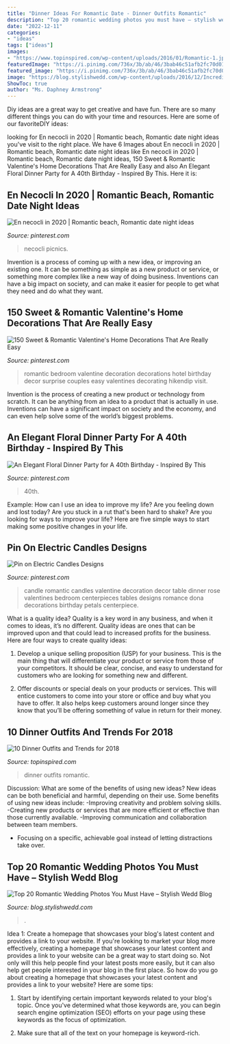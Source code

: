 ```yaml
---
title: "Dinner Ideas For Romantic Date - Dinner Outfits Romantic"
description: "Top 20 romantic wedding photos you must have – stylish wedd blog"
date: "2022-12-11"
categories:
- "ideas"
tags: ["ideas"]
images:
- "https://www.topinspired.com/wp-content/uploads/2016/01/Romantic-1.jpg"
featuredImage: "https://i.pinimg.com/736x/3b/ab/46/3bab46c51afb2fc70d01354dbcdc53b1.jpg"
featured_image: "https://i.pinimg.com/736x/3b/ab/46/3bab46c51afb2fc70d01354dbcdc53b1.jpg"
image: "https://blog.stylishwedd.com/wp-content/uploads/2016/12/Incredible-Night-Wedding-Photos-Ideas-You-Must-See.jpg"
ShowToc: true
author: "Ms. Daphney Armstrong"
---
```



Diy ideas are a great way to get creative and have fun. There are so many different things you can do with your time and resources. Here are some of our favoriteDIY ideas:

	

		
looking for En necocli in 2020 | Romantic beach, Romantic date night ideas you've visit to the right place. We have 6 Images about En necocli in 2020 | Romantic beach, Romantic date night ideas like En necocli in 2020 | Romantic beach, Romantic date night ideas, 150 Sweet &amp; Romantic Valentine&#039;s Home Decorations That Are Really Easy and also An Elegant Floral Dinner Party for A 40th Birthday - Inspired By This. Here it is:
		
    
## En Necocli In 2020 | Romantic Beach, Romantic Date Night Ideas

<img loading=lazy src="https://i.pinimg.com/736x/cc/2f/04/cc2f04fe6b3f838dd9efa32386b8e337.jpg" onerror="this.onerror=null;this.src='https://tse4.mm.bing.net/th?id=OIP.BmgGuxq9BvCYtphpmpyMgAHaK_&amp;pid=15.1';" alt="En necocli in 2020 | Romantic beach, Romantic date night ideas">

_Source: pinterest.com_

>necocli picnics. 

	

Invention is a process of coming up with a new idea, or improving an existing one. It can be something as simple as a new product or service, or something more complex like a new way of doing business. Inventions can have a big impact on society, and can make it easier for people to get what they need and do what they want.

    
## 150 Sweet &amp; Romantic Valentine&#039;s Home Decorations That Are Really Easy

<img loading=lazy src="https://i.pinimg.com/736x/3b/ab/46/3bab46c51afb2fc70d01354dbcdc53b1.jpg" onerror="this.onerror=null;this.src='https://tse2.mm.bing.net/th?id=OIP.n1adOqwaixu2sWV4QuhZowHaNJ&amp;pid=15.1';" alt="150 Sweet &amp; Romantic Valentine&#039;s Home Decorations That Are Really Easy">

_Source: pinterest.com_

>romantic bedroom valentine decoration decorations hotel birthday decor surprise couples easy valentines decorating hikendip visit. 

	

Invention is the process of creating a new product or technology from scratch. It can be anything from an idea to a product that is actually in use. Inventions can have a significant impact on society and the economy, and can even help solve some of the world’s biggest problems.

    
## An Elegant Floral Dinner Party For A 40th Birthday - Inspired By This

<img loading=lazy src="https://i.pinimg.com/736x/63/13/36/631336ecea0a51be85e6797ff8a98dbc.jpg" onerror="this.onerror=null;this.src='https://tse4.mm.bing.net/th?id=OIP.lkNo4beu6yOpqBy28ZCQwgHaKH&amp;pid=15.1';" alt="An Elegant Floral Dinner Party for A 40th Birthday - Inspired By This">

_Source: pinterest.com_

>40th. 

	

Example: How can I use an idea to improve my life?
Are you feeling down and lost today? Are you stuck in a rut that's been hard to shake? Are you looking for ways to improve your life? Here are five simple ways to start making some positive changes in your life.

    
## Pin On Electric Candles Designs

<img loading=lazy src="https://i.pinimg.com/736x/22/32/76/223276d7bdef78f0e9c32f9444a95e81.jpg" onerror="this.onerror=null;this.src='https://tse2.mm.bing.net/th?id=OIP.8QW3CXlyppmtF0Q1pzzYAAHaLG&amp;pid=15.1';" alt="Pin on Electric Candles Designs">

_Source: pinterest.com_

>candle romantic candles valentine decoration decor table dinner rose valentines bedroom centerpieces tables designs romance dona decorations birthday petals centerpiece. 

	

What is a quality idea?
Quality is a key word in any business, and when it comes to ideas, it’s no different. Quality ideas are ones that can be improved upon and that could lead to increased profits for the business. Here are four ways to create quality ideas:
1. Develop a unique selling proposition (USP) for your business. This is the main thing that will differentiate your product or service from those of your competitors. It should be clear, concise, and easy to understand for customers who are looking for something new and different.

2. Offer discounts or special deals on your products or services. This will entice customers to come into your store or office and buy what you have to offer. It also helps keep customers around longer since they know that you’ll be offering something of value in return for their money.


    
## 10 Dinner Outfits And Trends For 2018

<img loading=lazy src="https://www.topinspired.com/wp-content/uploads/2016/01/Romantic-1.jpg" onerror="this.onerror=null;this.src='https://tse1.mm.bing.net/th?id=OIP.dINY-aGTLw4PG9ZuZO-tVgHaLM&amp;pid=15.1';" alt="10 Dinner Outfits and Trends for 2018">

_Source: topinspired.com_

>dinner outfits romantic. 

	

Discussion: What are some of the benefits of using new ideas?
New ideas can be both beneficial and harmful, depending on their use. Some benefits of using new ideas include: 
-Improving creativity and problem solving skills.
-Creating new products or services that are more efficient or effective than those currently available.
-Improving communication and collaboration between team members. 
- Focusing on a specific, achievable goal instead of letting distractions take over.

    
## Top 20 Romantic Wedding Photos You Must Have – Stylish Wedd Blog

<img loading=lazy src="https://blog.stylishwedd.com/wp-content/uploads/2016/12/Incredible-Night-Wedding-Photos-Ideas-You-Must-See.jpg" onerror="this.onerror=null;this.src='https://tse2.mm.bing.net/th?id=OIP.YozKD3NQw8_L1UmgONwQIQHaKc&amp;pid=15.1';" alt="Top 20 Romantic Wedding Photos You Must Have – Stylish Wedd Blog">

_Source: blog.stylishwedd.com_

>. 

	

Idea 1: Create a homepage that showcases your blog's latest content and provides a link to your website.
If you're looking to market your blog more effectively, creating a homepage that showcases your latest content and provides a link to your website can be a great way to start doing so. Not only will this help people find your latest posts more easily, but it can also help get people interested in your blog in the first place. So how do you go about creating a homepage that showcases your latest content and provides a link to your website? Here are some tips:
1. Start by identifying certain important keywords related to your blog's topic. Once you've determined what those keywords are, you can begin search engine optimization (SEO) efforts on your page using these keywords as the focus of optimization.

2. Make sure that all of the text on your homepage is keyword-rich.

